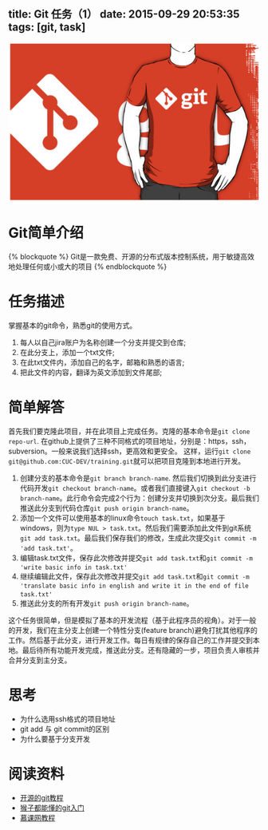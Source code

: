title: Git 任务（1）
date: 2015-09-29 20:53:35
tags: [git, task]
---
![Git](/img/git-t-shirt.png) 
# Git简单介绍
{% blockquote %}
Git是一款免费、开源的分布式版本控制系统，用于敏捷高效地处理任何或小或大的项目
{% endblockquote %}
# 任务描述
掌握基本的git命令，熟悉git的使用方式。
1. 每人以自己jira账户为名称创建一个分支并提交到仓库;
2. 在此分支上，添加一个txt文件;
3. 在此txt文件内，添加自己的名字，邮箱和熟悉的语言;
4. 把此文件的内容，翻译为英文添加到文件尾部;

# 简单解答
首先我们要克隆此项目，并在此项目上完成任务。克隆的基本命令是`git clone repo-url`. 在github上提供了三种不同格式的项目地址，分别是：https，ssh，subversion。一般来说我们选择ssh，更高效和更安全。
这样，运行`git clone git@github.com:CUC-DEV/training.git`就可以把项目克隆到本地进行开发。
1. 创建分支的基本命令是`git branch branch-name`. 然后我们切换到此分支进行代码开发`git checkout branch-name`。或者我们直接键入`git checkout -b branch-name`。此行命令会完成2个行为：创建分支并切换到次分支。最后我们推送此分支到代码仓库`git push origin branch-name`。
2. 添加一个文件可以使用基本的linux命令`touch task.txt`，如果基于windows，则为`type NUL > task.txt`。然后我们需要添加此文件到git系统`git add task.txt`。最后我们保存我们的修改，生成此次提交`git commit -m 'add task.txt'`。
3. 编辑task.txt文件，保存此次修改并提交`git add task.txt`和`git commit -m 'write basic info in task.txt'`
4. 继续编辑此文件，保存此次修改并提交`git add task.txt`和`git commit -m 'translate basic info in english and write it in the end of file task.txt'`
5. 推送此分支的所有开发`git push origin branch-name`。

这个任务很简单，但是模拟了基本的开发流程（基于此程序员的视角）。对于一般的开发，我们在主分支上创建一个特性分支(feature branch)避免打扰其他程序的工作。然后基于此分支，进行开发工作。每日有规律的保存自己的工作并提交到本地。最后待所有功能开发完成，推送此分支。还有隐藏的一步，项目负责人审核并合并分支到主分支。
# 思考
* 为什么选用ssh格式的项目地址
* git add 与 git commit的区别
* 为什么要基于分支开发

# 阅读资料
- [开源的git教程](https://git-scm.com/book/zh/v2)
- [猴子都能懂的git入门](http://backlogtool.com/git-guide/cn/)
- [慕课网教程](http://www.imooc.com/learn/208)

